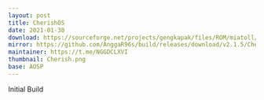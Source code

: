 ```yaml
---
layout: post
title: CherishOS
date: 2021-01-30
download: https://sourceforge.net/projects/gengkapak/files/ROM/miatoll/CherishOS/11/Cherish-OS-v2.1.5-20210130-0759-miatoll-UNOFFICIAL-Vanilla.zip/download
mirror: https://github.com/AnggaR96s/build/releases/download/v2.1.5/Cherish-OS-v2.1.5-20210130-0759-miatoll-UNOFFICIAL-Vanilla.zip
maintainer: https://t.me/NGGDCLXVI
thumbnail: Cherish.png
base: AOSP
---
```


Initial Build

